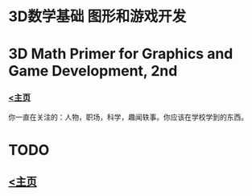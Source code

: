 # 3D数学基础 图形和游戏开发
# 3D Math Primer for Graphics and Game Development, 2nd

### [<主页](/index.html)

你一直在关注的：人物，职场，科学，趣闻轶事。你应该在学校学到的东西。 

# TODO

## [<主页](/index.html)
